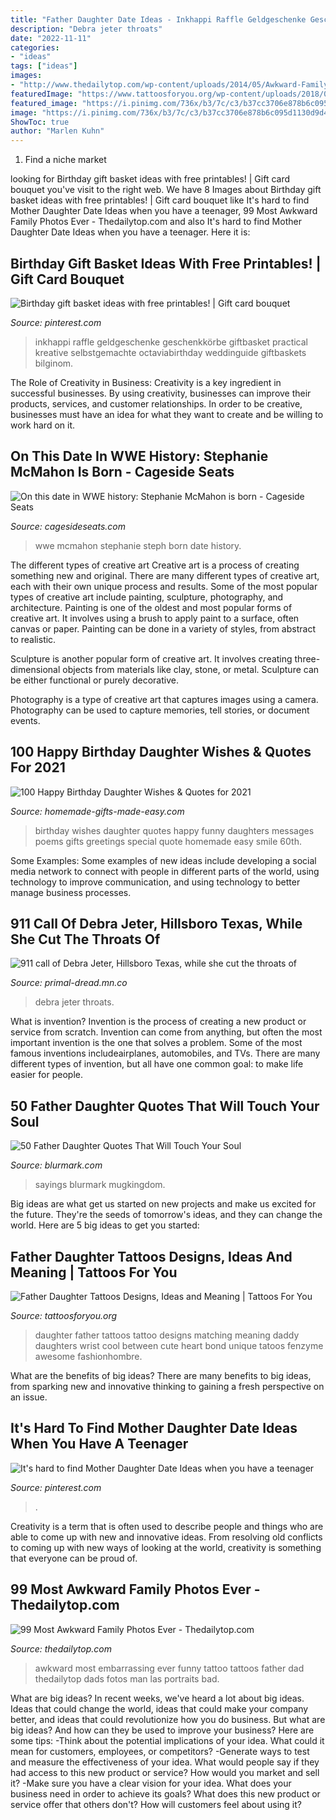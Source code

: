```yaml
---
title: "Father Daughter Date Ideas - Inkhappi Raffle Geldgeschenke Geschenkkörbe Giftbasket Practical Kreative Selbstgemachte Octaviabirthday Weddinguide Giftbaskets Bilginom"
description: "Debra jeter throats"
date: "2022-11-11"
categories:
- "ideas"
tags: ["ideas"]
images:
- "http://www.thedailytop.com/wp-content/uploads/2014/05/Awkward-Family-Photos-62.jpg"
featuredImage: "https://www.tattoosforyou.org/wp-content/uploads/2018/01/Daughter-Father-Tattoos.jpg"
featured_image: "https://i.pinimg.com/736x/b3/7c/c3/b37cc3706e878b6c095d1130d9d4768d.jpg"
image: "https://i.pinimg.com/736x/b3/7c/c3/b37cc3706e878b6c095d1130d9d4768d.jpg"
ShowToc: true
author: "Marlen Kuhn"
---
```



1. Find a niche market 

	

		
looking for Birthday gift basket ideas with free printables! | Gift card bouquet you've visit to the right web. We have 8 Images about Birthday gift basket ideas with free printables! | Gift card bouquet like It&#039;s hard to find Mother Daughter Date Ideas when you have a teenager, 99 Most Awkward Family Photos Ever - Thedailytop.com and also It&#039;s hard to find Mother Daughter Date Ideas when you have a teenager. Here it is:
		
    
## Birthday Gift Basket Ideas With Free Printables! | Gift Card Bouquet

<img loading=lazy src="https://i.pinimg.com/736x/80/b6/dc/80b6dc90b25bf272c2258611af9a6ed2.jpg" onerror="this.onerror=null;this.src='https://tse1.mm.bing.net/th?id=OIP.gjk2_91Dr0NqtkLBc8prOgHaLn&amp;pid=15.1';" alt="Birthday gift basket ideas with free printables! | Gift card bouquet">

_Source: pinterest.com_

>inkhappi raffle geldgeschenke geschenkkörbe giftbasket practical kreative selbstgemachte octaviabirthday weddinguide giftbaskets bilginom. 

	

The Role of Creativity in Business:
Creativity is a key ingredient in successful businesses. By using creativity, businesses can improve their products, services, and customer relationships. In order to be creative, businesses must have an idea for what they want to create and be willing to work hard on it.

    
## On This Date In WWE History: Stephanie McMahon Is Born - Cageside Seats

<img loading=lazy src="https://cdn.vox-cdn.com/thumbor/tY_2-4KxvqQT3AeQn4K0JKY8MoM=/0x63:592x458/1200x800/filters:focal(0x63:592x458)/cdn.vox-cdn.com/assets/1422855/Steph.jpg" onerror="this.onerror=null;this.src='https://tse2.mm.bing.net/th?id=OIP.4hBNVYYOGkb2WYRydrpSfwHaE8&amp;pid=15.1';" alt="On this date in WWE history: Stephanie McMahon is born - Cageside Seats">

_Source: cagesideseats.com_

>wwe mcmahon stephanie steph born date history. 

	

The different types of creative art
Creative art is a process of creating something new and original. There are many different types of creative art, each with their own unique process and results. Some of the most popular types of creative art include painting, sculpture, photography, and architecture.
Painting is one of the oldest and most popular forms of creative art. It involves using a brush to apply paint to a surface, often canvas or paper. Painting can be done in a variety of styles, from abstract to realistic.

Sculpture is another popular form of creative art. It involves creating three-dimensional objects from materials like clay, stone, or metal. Sculpture can be either functional or purely decorative.

Photography is a type of creative art that captures images using a camera. Photography can be used to capture memories, tell stories, or document events.

    
## 100 Happy Birthday Daughter Wishes &amp; Quotes For 2021

<img loading=lazy src="https://www.homemade-gifts-made-easy.com/image-files/birthday-wishes-for-daughter-smile-600x900.jpg" onerror="this.onerror=null;this.src='https://tse1.mm.bing.net/th?id=OIP.aswn7uyu8AEZNDY5dfDJvgHaLH&amp;pid=15.1';" alt="100 Happy Birthday Daughter Wishes &amp; Quotes for 2021">

_Source: homemade-gifts-made-easy.com_

>birthday wishes daughter quotes happy funny daughters messages poems gifts greetings special quote homemade easy smile 60th. 

	

Some Examples:
Some examples of new ideas include developing a social media network to connect with people in different parts of the world, using technology to improve communication, and using technology to better manage business processes.

    
## 911 Call Of Debra Jeter, Hillsboro Texas, While She Cut The Throats Of

<img loading=lazy src="https://media1-production-mightynetworks.imgix.net/asset/6567514/maxresdefault.jpg?ixlib=rails-0.3.0&amp;fm=jpg&amp;q=75&amp;auto=format" onerror="this.onerror=null;this.src='https://tse1.mm.bing.net/th?id=OIP.DNu7y10SFmBDJecvO1ZUgAHaEK&amp;pid=15.1';" alt="911 call of Debra Jeter, Hillsboro Texas, while she cut the throats of">

_Source: primal-dread.mn.co_

>debra jeter throats. 

	

What is invention?
Invention is the process of creating a new product or service from scratch. Invention can come from anything, but often the most important invention is the one that solves a problem. Some of the most famous inventions includeairplanes, automobiles, and TVs. There are many different types of invention, but all have one common goal: to make life easier for people.

    
## 50 Father Daughter Quotes That Will Touch Your Soul

<img loading=lazy src="https://www.blurmark.com/wp-content/uploads/2017/03/Father-Daughter-Quotes-33-768x644.jpg" onerror="this.onerror=null;this.src='https://tse2.mm.bing.net/th?id=OIP.ho1qlaN1StAJQnYA9FZKxgHaGN&amp;pid=15.1';" alt="50 Father Daughter Quotes That Will Touch Your Soul">

_Source: blurmark.com_

>sayings blurmark mugkingdom. 

	

Big ideas are what get us started on new projects and make us excited for the future. They're the seeds of tomorrow's ideas, and they can change the world. Here are 5 big ideas to get you started: 

    
## Father Daughter Tattoos Designs, Ideas And Meaning | Tattoos For You

<img loading=lazy src="https://www.tattoosforyou.org/wp-content/uploads/2018/01/Daughter-Father-Tattoos.jpg" onerror="this.onerror=null;this.src='https://tse4.mm.bing.net/th?id=OIP.jt9KCIwnAiDz8-OpwRZu3QHaJ4&amp;pid=15.1';" alt="Father Daughter Tattoos Designs, Ideas and Meaning | Tattoos For You">

_Source: tattoosforyou.org_

>daughter father tattoos tattoo designs matching meaning daddy daughters wrist cool between cute heart bond unique tatoos fenzyme awesome fashionhombre. 

	

What are the benefits of big ideas?
There are many benefits to big ideas, from sparking new and innovative thinking to gaining a fresh perspective on an issue.

    
## It&#039;s Hard To Find Mother Daughter Date Ideas When You Have A Teenager

<img loading=lazy src="https://i.pinimg.com/736x/b3/7c/c3/b37cc3706e878b6c095d1130d9d4768d.jpg" onerror="this.onerror=null;this.src='https://tse4.mm.bing.net/th?id=OIP.Bu1QzEd7UNd9gdNhjaCzZAHaLG&amp;pid=15.1';" alt="It&#039;s hard to find Mother Daughter Date Ideas when you have a teenager">

_Source: pinterest.com_

>. 

	

Creativity is a term that is often used to describe people and things who are able to come up with new and innovative ideas. From resolving old conflicts to coming up with new ways of looking at the world, creativity is something that everyone can be proud of.

    
## 99 Most Awkward Family Photos Ever - Thedailytop.com

<img loading=lazy src="http://www.thedailytop.com/wp-content/uploads/2014/05/Awkward-Family-Photos-62.jpg" onerror="this.onerror=null;this.src='https://tse4.mm.bing.net/th?id=OIP.v7eAoX_RP3uOhfzvDQMVbAHaKI&amp;pid=15.1';" alt="99 Most Awkward Family Photos Ever - Thedailytop.com">

_Source: thedailytop.com_

>awkward most embarrassing ever funny tattoo tattoos father dad thedailytop dads fotos man las portraits bad. 

	

What are big ideas?
In recent weeks, we've heard a lot about big ideas. Ideas that could change the world, ideas that could make your company better, and ideas that could revolutionize how you do business. But what are big ideas? And how can they be used to improve your business? Here are some tips: 
-Think about the potential implications of your idea. What could it mean for customers, employees, or competitors? 
-Generate ways to test and measure the effectiveness of your idea. What would people say if they had access to this new product or service? How would you market and sell it? 
-Make sure you have a clear vision for your idea. What does your business need in order to achieve its goals? What does this new product or service offer that others don't? How will customers feel about using it?

